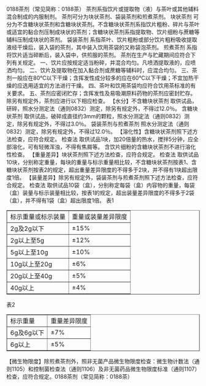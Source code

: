 0188茶剂（常见简称：0188茶）
茶剂系指饮片或提取物（液）与茶叶或其他辅料混合制成的内服制剂。
茶剂可分为块状茶剂、袋装茶剂和煎煮茶剂。
块状茶剂 可分为不含糖块状茶剂和含糖块状茶剂。不含糖块状茶剂系指饮片粗粉、碎片与茶叶或适宜的黏合剂压制成块状的茶剂；含糖块状茶剂系指提取物、饮片细粉与蔗糖等辅料压制成块状的茶剂。
袋装茶剂 系指茶叶、饮片粗粉或部分饮片粗粉吸收提取液经干燥后，装入袋的茶剂，其中装入饮用茶袋的又称袋泡茶剂。
煎煮茶剂 系指将饮片适当碎断后，装入袋中，供煎服的茶剂。
茶剂在生产与贮藏期间应符合下列有关规定。
一、饮片应按规定适当粉碎，并混合均匀。凡喷洒提取液的，应喷洒均匀。
二、饮片及提取物在加入黏合剂或蔗糖等辅料时，应混合均匀。
三、茶剂一般应在80℃以下干燥；含挥发性成分较多的应在60℃以下干燥；不宜加热干燥的应选用适宜的方法进行干燥。
四、茶叶和饮用茶袋均应符合饮用茶标准的有关要求。
五、茶剂应密闭贮存；含挥发性及易吸潮原料药物的茶剂应密封贮存。
除另有规定外，茶剂应进行以下相应检查。
【水分】不含糖块状茶剂 取供试品，研碎，照水分测定法（通则0832）测定，除另有规定外，不得过12.0％。
含糖块状茶剂 取供试品，破碎成直径约3mm的颗粒，照水分测定法（通则0832）测定，除另有规定外，不得过3.0％。
袋装茶剂与煎煮茶剂 照水分测定法（通则0832）测定，除另有规定外，不得过12.0％。
【溶化性】含糖块状茶剂照下述方法检查，应符合规定。
检查法 取供试品1块，加20倍量的热水，搅拌5分钟，应全部溶化，可有轻微浑浊，不得有焦屑等。
含饮片细粉的含糖块状茶剂不进行溶化性检查。
【重量差异】块状茶剂照下述方法检查，应符合规定。
检查法 取供试品10块，分别称定重量，每块的重量与标示重量相比较，不含糖块状茶剂按表1、含糖块状茶剂按表2的规定，超出重量差异限度的不得多于2块，并不得有1块超出限度1倍。
【装量差异】除另有规定外，袋装茶剂与煎煮茶剂照下述方法检查，应符合规定。
检查法 取供试品10袋（盒），分别称定每袋（盒）内容物的重量，每袋（盒）装量与标示装量相比较，按表1的规定，超出装量差异限度的不得多于2袋（盒），并不得有1袋（盒）超出限度1倍。
表1
<table border="1" ><tr>
<td colspan="1" rowspan="1">标示重量或标示装量</td>
<td colspan="1" rowspan="1">重量或装量差异限度</td>
</tr><tr>
<td colspan="1" rowspan="1">2g及2g以下</td>
<td colspan="1" rowspan="1">±15%</td>
</tr><tr>
<td colspan="1" rowspan="1">2g以上至5g </td>
<td colspan="1" rowspan="1">±12%</td>
</tr><tr>
<td colspan="1" rowspan="1">5g以上至10g </td>
<td colspan="1" rowspan="1">±10%</td>
</tr><tr>
<td colspan="1" rowspan="1">10g以上至20g </td>
<td colspan="1" rowspan="1">±6%</td>
</tr><tr>
<td colspan="1" rowspan="1">20g以上至40g </td>
<td colspan="1" rowspan="1">±5%</td>
</tr><tr>
<td colspan="1" rowspan="1">40g以上</td>
<td colspan="1" rowspan="1">±4%</td>
</tr></table>
表2
<table border="1" ><tr>
<td colspan="1" rowspan="1">标示重量</td>
<td colspan="1" rowspan="1">重量差异限度</td>
</tr><tr>
<td colspan="1" rowspan="1">6g及6g以下</td>
<td colspan="1" rowspan="1">±7%</td>
</tr><tr>
<td colspan="1" rowspan="1">6g以上</td>
<td colspan="1" rowspan="1">±5%</td>
</tr></table>
【微生物限度】除煎煮茶剂外，照非无菌产品微生物限度检查：微生物计数法（通则1105）和控制菌检查法（通则1106）及非无菌药品微生物限度标准（通则1107）检查，应符合规定。0188茶剂（常见简称：0188茶）